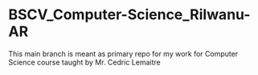 # BSCV_Computer-Science_Rilwanu-AR
This main branch is meant as primary repo for my work for Computer Science course taught by Mr. Cedric Lemaitre
